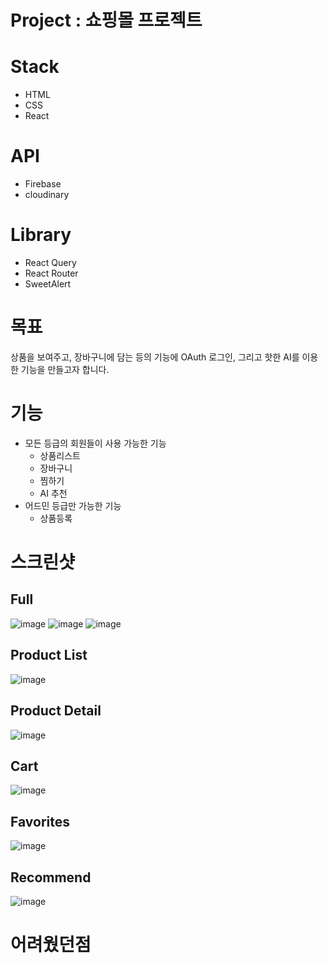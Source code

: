 # Project : 쇼핑몰 프로젝트
# Stack
- HTML
- CSS
- React

# API
- Firebase
- cloudinary

# Library
- React Query
- React Router 
- SweetAlert

# 목표
상품을 보여주고, 장바구니에 담는 등의 기능에 OAuth 로그인, 그리고 핫한 AI를 이용한 기능을 만들고자 합니다.

# 기능
- 모든 등급의 회원들이 사용 가능한 기능
  - 상품리스트
  - 장바구니
  - 찜하기
  - AI 추천
- 어드민 등급만 가능한 기능
  - 상품등록

# 스크린샷
## Full
![image](https://user-images.githubusercontent.com/70611956/233819409-fbe01be2-0d76-4bd4-8b95-8b8b69e134a7.png)
![image](https://user-images.githubusercontent.com/70611956/233821144-c00d9cc6-a48c-43c1-a62b-65c2186d2923.png)
![image](https://user-images.githubusercontent.com/70611956/233821151-59357d55-e007-4770-a616-87beca7f6981.png)


## Product List
![image](https://user-images.githubusercontent.com/70611956/233871224-975dd1c3-2c10-404a-bfe9-d8c0f31edc65.png)

## Product Detail
![image](https://user-images.githubusercontent.com/70611956/233871239-11e8af8a-2ca8-4af1-8953-3b89e9fc8c60.png)

## Cart
![image](https://user-images.githubusercontent.com/70611956/233871256-e7ee8f95-1181-4373-8d7a-7a46319f2519.png)

## Favorites
![image](https://user-images.githubusercontent.com/70611956/233871270-13b477fa-8935-424f-81ab-7160ac673a46.png)

## Recommend
![image](https://user-images.githubusercontent.com/70611956/233871308-33a72f88-d5fd-4fff-a688-b55fd95b0e5b.png)


# 어려웠던점



